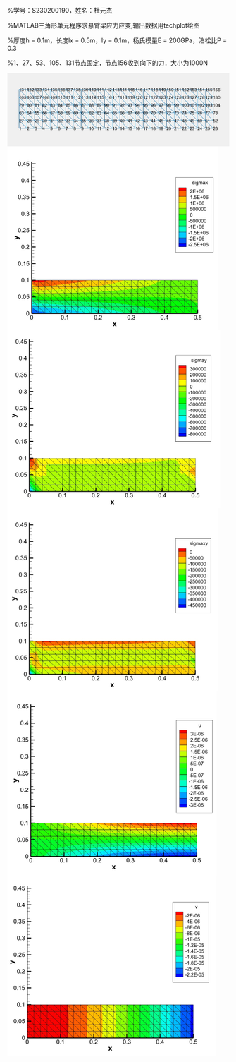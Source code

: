 %学号：S230200190，姓名：杜元杰

%MATLAB三角形单元程序求悬臂梁应力应变,输出数据用techplot绘图

%厚度h = 0.1m，长度lx = 0.5m，ly = 0.1m，杨氏模量E = 200GPa，泊松比P = 0.3

%1、27、53、105、131节点固定，节点156收到向下的力，大小为1000N

<img src="6.jpg" alt="6" style="zoom:75%;" align="left"/>

<img src="1.jpg" alt="1" style="zoom:50%;" align="left"/>

<img src="2.jpg" alt="2" style="zoom:50%;" align="left"/>

<img src="3.jpg" alt="3" style="zoom:50%;" align="left"/>

<img src="4.jpg" alt="4" style="zoom:50%;" align="left"/>

<img src="5.jpg" alt="5" style="zoom:50%;" align="left"/>

